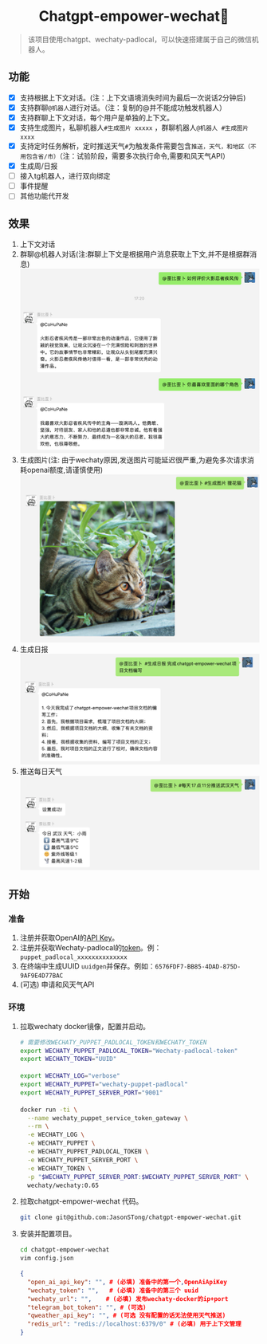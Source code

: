 # <center>Chatgpt-empower-wechat🤖

> 该项目使用chatgpt、wechaty-padlocal，可以快速搭建属于自己的微信机器人。

## 功能

- [x] 支持根据上下文对话。(注：上下文语境消失时间为最后一次说话2分钟后)
- [x] 支持群聊`@机器人`进行对话。（注：复制的@并不能成功触发机器人）
- [x] 支持群聊上下文对话，每个用户是单独的上下文。
- [x] 支持生成图片，私聊机器人`#生成图片 xxxxx` ，群聊机器人`@机器人 #生成图片 xxxx`
- [x] 支持定时任务解析，定时推送天气`#`为触发条件需要包含`推送，天气，和地区（不用包含省/市）`（注：试验阶段，需要多次执行命令,需要和风天气API）
- [x] 生成周/日报
- [ ] 接入tg机器人，进行双向绑定
- [ ] 事件提醒
- [ ] 其他功能代开发

## 效果

1. 上下文对话
2. 群聊@机器人对话(注:群聊上下文是根据用户消息获取上下文,并不是根据群消息)
   ![conversaion](./doc/imgs/conversaion.png)
3. 生成图片(注: 由于wechaty原因,发送图片可能延迟很严重,为避免多次请求消耗openai额度,请谨慎使用)
   ![img](./doc/imgs/img.png)
4. 生成日报
   ![weekly](./doc/imgs/weekly.jpg)
5. 推送每日天气
   ![qweather](./doc/imgs/qweather.png)

## 开始

### 准备

1. 注册并获取OpenAI的[API Key](https://platform.openai.com/account/api-keys)。
2. 注册并获取Wechaty-padlocal的[token](http://pad-local.com/#/)。例：`puppet_padlocal_xxxxxxxxxxxxxx`
3. 在终端中生成UUID `uuidgen`并保存。例如：`6576FDF7-BB85-4DAD-875D-9AF9E4D77BAC`
4. (可选) 申请和风天气API

### 环境

1. 拉取wechaty docker镜像，配置并启动。

   ```bash
   # 需要修改WECHATY_PUPPET_PADLOCAL_TOKEN和WECHATY_TOKEN
   export WECHATY_PUPPET_PADLOCAL_TOKEN="Wechaty-padlocal-token"
   export WECHATY_TOKEN="UUID"
   
   export WECHATY_LOG="verbose"
   export WECHATY_PUPPET="wechaty-puppet-padlocal"
   export WECHATY_PUPPET_SERVER_PORT="9001"
   
   docker run -ti \
     --name wechaty_puppet_service_token_gateway \
     --rm \
     -e WECHATY_LOG \
     -e WECHATY_PUPPET \
     -e WECHATY_PUPPET_PADLOCAL_TOKEN \
     -e WECHATY_PUPPET_SERVER_PORT \
     -e WECHATY_TOKEN \
     -p "$WECHATY_PUPPET_SERVER_PORT:$WECHATY_PUPPET_SERVER_PORT" \
     wechaty/wechaty:0.65
   ```

2. 拉取chatgpt-empower-wechat 代码。

   ```bash
   git clone git@github.com:JasonSTong/chatgpt-empower-wechat.git
   ```

3. 安装并配置项目。

   ```bash
   cd chatgpt-empower-wechat
   vim config.json
   ```
   ```json
   {
     "open_ai_api_key": "", # (必填) 准备中的第一个,OpenAiApiKey
     "wechaty_token": "",   # (必填) 准备中的第三个 uuid
     "wechaty_url": "",    # (必填) 发布wechaty-docker的ip+port
     "telegram_bot_token": "", # (可选)
     "qweather_api_key": "", # (可选 没有配置的话无法使用天气推送)
     "redis_url": "redis://localhost:6379/0" # (必填) 用于上下文管理
   }
   ```

